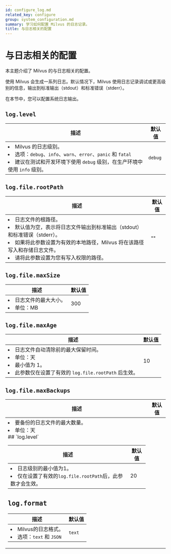 ```yaml
---
id: configure_log.md
related_key: configure
group: system_configuration.md
summary: 学习如何配置 Milvus 的日志记录。
title: 与日志相关的配置
---
```


# 与日志相关的配置

本主题介绍了 Milvus 的与日志相关的配置。

使用 Milvus 会生成一系列日志。默认情况下，Milvus 使用日志记录调试或更高级别的信息，输出到标准输出（stdout）和标准错误（stderr）。

在本节中，您可以配置系统日志输出。

## `log.level`

<table id="log.level">
  <thead>
    <tr>
      <th class="width80">描述</th>
      <th class="width20">默认值</th> 
    </tr>
  </thead>
  <tbody>
    <tr>
      <td>
        <li>Milvus 的日志级别。</li>
        <li>选项：<code>debug</code>、<code>info</code>、<code>warn</code>、<code>error</code>、<code>panic</code> 和 <code>fatal</code></li>
        <li>建议在测试和开发环境下使用 <code>debug</code> 级别，在生产环境中使用 <code>info</code> 级别。</li>
      </td>
      <td><code>debug</code></td>
    </tr>
  </tbody>
</table>

## `log.file.rootPath`

<table id="log.file.rootPath">
  <thead>
    <tr>
      <th class="width80">描述</th>
      <th class="width20">默认值</th> 
    </tr>
  </thead>
  <tbody>
    <tr>
      <td>
        <li>日志文件的根路径。</li>
        <li>默认值为空，表示将日志文件输出到标准输出（stdout）和标准错误（stderr）。</li>
        <li>如果将此参数设置为有效的本地路径，Milvus 将在该路径写入和存储日志文件。</li>
        <li>请将此参数设置为您有写入权限的路径。</li>
      </td>
      <td>""</td>
    </tr>
  </tbody>
</table>

## `log.file.maxSize`

<table id="log.file.maxSize">
  <thead>
    <tr>
      <th class="width80">描述</th>
      <th class="width20">默认值</th> 
    </tr>
  </thead>
  <tbody>
    <tr>
      <td>
        <li>日志文件的最大大小。</li>
        <li>单位：MB</li>
      </td>
      <td>300</td>
    </tr>
  </tbody>
</table>

## `log.file.maxAge`

<table id="log.file.maxAge">
  <thead>
    <tr>
      <th class="width80">描述</th>
      <th class="width20">默认值</th> 
    </tr>
  </thead>
  <tbody>
    <tr>
      <td>
        <li>日志文件自动清除前的最大保留时间。</li>
        <li>单位：天</li>
        <li>最小值为 1。</li>
        <li>此参数仅在设置了有效的 <code>log.file.rootPath</code> 后生效。</li>
      </td>
      <td>10</td>
    </tr>
  </tbody>
</table>

## `log.file.maxBackups`

<table id="log.file.maxBackups">
  <thead>
    <tr>
      <th class="width80">描述</th>
      <th class="width20">默认值</th> 
    </tr>
  </thead>
  <tbody>
    <tr>
      <td>
        <li>要备份的日志文件的最大数量。</li>
        <li>单位：天</li>
## `log.level`

<table id="log.level">
  <thead>
    <tr>
      <th class="width80">描述</th>
      <th class="width20">默认值</th> 
    </tr>
  </thead>
  <tbody>
    <tr>
      <td>
        <li>日志级别的最小值为1。</li>
        <li>仅在设置了有效的<code>log.file.rootPath</code>后，此参数才会生效。</li>
      </td>
      <td>20</td>
    </tr>
  </tbody>
</table>

## `log.format`

<table id="log.format">
  <thead>
    <tr>
      <th class="width80">描述</th>
      <th class="width20">默认值</th> 
    </tr>
  </thead>
  <tbody>
    <tr>
      <td>
        <li>Milvus的日志格式。</li>
        <li>选项：<code>text</code> 和 <code>JSON</code></li>
      </td>
      <td><code>text</code></td>
    </tr>
  </tbody>
</table>